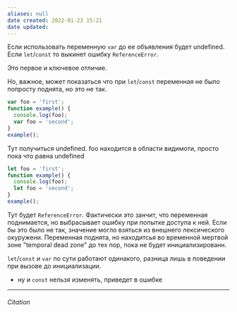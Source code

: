 ```yaml
---
aliases: null
date created: 2022-01-23 15:21
date updated:
---
```


Если использовать переменную `var` до ее объявления будет undefined.
Если  `let`/`const` то выкинет ошибку  `ReferenceError`.

Это первое и ключевое отличие.

Но, важное, может показаться что при  `let`/`const` переменная не было попросту поднята, но это не так.

```js
var foo = 'first';
function example() {
  console.log(foo);
  var foo = 'second';
}
example();
```

Тут получиться undefined. foo находится в области видимоти, просто пока что равна undefined


```js
let foo = 'first';
function example() {
  console.log(foo);
  let foo = 'second';
}
example();
```

Тут будет `ReferenceError`. Фактически это занчит, что переменная поднимается, но выбрасывает ошибку при попытке доступа к ней. Если бы это было не так, значение могло взяться из внешнего лексического окуружени. Переменная поднята, но находитсья во временной мертвой зоне "temporal dead zone" до тех пор, пока не будет инициализированн.

 `let`/`const`  и `var` по сути работают одинакого, разница лишь в поведении при вызове до инициализации.
 * ну и `const` нельзя изменять, приведет в ошибке


---

###### Citation

